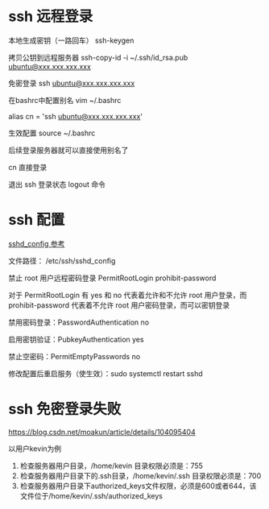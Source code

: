 # ssh 远程登录
本地生成密钥（一路回车） ssh-keygen

拷贝公钥到远程服务器 ssh-copy-id -i ~/.ssh/id_rsa.pub ubuntu@xxx.xxx.xxx.xxx

免密登录 ssh ubuntu@xxx.xxx.xxx.xxx

在bashrc中配置别名 vim ~/.bashrc 

alias cn = 'ssh ubuntu@xxx.xxx.xxx.xxx'

生效配置 source ~/.bashrc

后续登录服务器就可以直接使用别名了 

cn 直接登录

退出 ssh 登录状态 logout 命令

# ssh 配置
[sshd_config 参考](https://developer.aliyun.com/article/972993)


文件路径： /etc/ssh/sshd_config

禁止 root 用户远程密码登录 PermitRootLogin prohibit-password

对于 PermitRootLogin 有 yes 和 no 代表着允许和不允许 root 用户登录，而 prohibit-password 代表着不允许 root 用户密码登录，而可以密钥登录

禁用密码登录：PasswordAuthentication no

启用密钥验证：PubkeyAuthentication yes

禁止空密码：PermitEmptyPasswords no

修改配置后重启服务（使生效）：sudo systemctl restart sshd

# ssh 免密登录失败

https://blog.csdn.net/moakun/article/details/104095404

以用户kevin为例

1. 检查服务器用户目录，/home/kevin  目录权限必须是：755
2. 检查服务器用户目录下的.ssh目录，/home/kevin/.ssh 目录权限必须是：700
3. 检查服务器用户目录下authorized_keys文件权限，必须是600或者644，该文件位于/home/kevin/.ssh/authorized_keys
